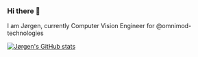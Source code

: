 ### Hi there 👋

I am Jørgen, currently Computer Vision Engineer for @omnimod-technologies

[![Jørgen's GitHub stats](https://github-readme-stats.vercel.app/api?username=jorgro)](https://github.com/anuraghazra/github-readme-stats)
